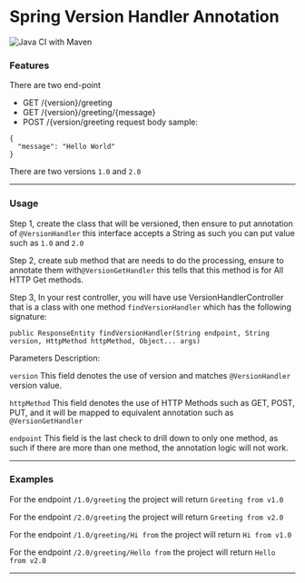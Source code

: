 # Spring Version Handler Annotation

![Java CI with Maven](https://github.com/shah-smit/custom-version-annotation/workflows/Java%20CI%20with%20Maven/badge.svg)

### Features
There are two end-point
- GET /{version}/greeting
- GET /{version}/greeting/{message}
- POST /{version/greeting
request body sample:
```json5
{
  "message": "Hello World"
}
```

There are two versions `1.0` and `2.0`

---

### Usage

Step 1, create the class that will be versioned, then ensure to put annotation of `@VersionHandler` this interface accepts a String as such you can put value such as `1.0` and `2.0`

Step 2, create sub method that are needs to do the processing, ensure to annotate them with`@VersionGetHandler` this tells that this method is for All HTTP Get methods.

Step 3, In your rest controller, you will have use VersionHandlerController that is a class with one method `findVersionHandler` which has the following signature:

```
public ResponseEntity findVersionHandler(String endpoint, String version, HttpMethod httpMethod, Object... args)
```

Parameters Description:

`version` This field denotes the use of version and matches `@VersionHandler` version value. 

`httpMethod` This field denotes the use of HTTP Methods such as GET, POST, PUT, and it will be mapped to equivalent annotation such as `@VersionGetHandler`

`endpoint` This field is the last check to drill down to only one method, as such if there are more than one method, the annotation logic will not work. 


---

### Examples

For the endpoint `/1.0/greeting` the project will return `Greeting from v1.0`

For the endpoint `/2.0/greeting` the project will return `Greeting from v2.0`

For the endpoint `/1.0/greeting/Hi from` the project will return `Hi from v1.0`

For the endpoint `/2.0/greeting/Hello from` the project will return `Hello from v2.0`

---


